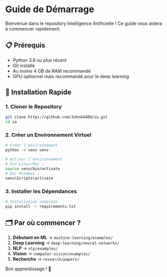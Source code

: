 # Guide de Démarrage

Bienvenue dans le repository Intelligence Artificielle ! Ce guide vous aidera à commencer rapidement.

## 📋 Prérequis

- Python 3.8 ou plus récent
- Git installé
- Au moins 4 GB de RAM recommandé
- GPU optionnel mais recommandé pour le deep learning

## 🚀 Installation Rapide

### 1. Cloner le Repository

```bash
git clone https://github.com/JohnG4489/ia.git
cd ia
```

### 2. Créer un Environnement Virtuel

```bash
# Créer l'environnement
python -m venv venv

# Activer l'environnement
# Sur Linux/Mac :
source venv/bin/activate
# Sur Windows :
venv\Scripts\activate
```

### 3. Installer les Dépendances

```bash
# Installation complète
pip install -r requirements.txt
```

## 🗂️ Par où commencer ?

1. **Débutant en ML** → `machine-learning/examples/`
2. **Deep Learning** → `deep-learning/neural-networks/`
3. **NLP** → `nlp/examples/`
4. **Vision** → `computer-vision/examples/`
5. **Recherche** → `research/papers/`

Bon apprentissage ! 🎯